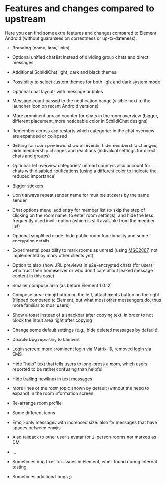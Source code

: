 # Features and changes compared to upstream

Here you can find some extra features and changes compared to Element Android (without guarantees on correctness or up-to-dateness).

- Branding (name, icon, links)
- Optional unified chat list instead of dividing group chats and direct messages
- Additional SchildiChat light, dark and black themes
- Possibility to select custom themes for both light and dark system mode
- Optional chat layouts with message bubbles
- Message count passed to the notification badge (visible next to the launcher icon on recent Android versions)
- More prominent unread counter for chats in the room overview (bigger, different placement, more noticeable color in SchildiChat designs)
- Remember across app restarts which categories in the chat overview are expanded or collapsed
- Setting for room previews: show all events, hide membership changes, hide membership changes and reactions (individual settings for direct chats and groups)
- Optional: let overview categories' unread counters also account for chats with disabled notifications (using a different color to indicate the reduced importance)
- Bigger stickers
- Don't always repeat sender name for multiple stickers by the same sender
- Chat options menu: add entry for member list (to skip the step of clicking on the room name, to enter room settings), and hide the less frequently used invite option (which is still available from the member list)
- Optional simplified mode: hide public room functionality and some encryption details
- Experimental possibility to mark rooms as unread (using [MSC2867](https://github.com/matrix-org/matrix-doc/pull/2867), not implemented by many other clients yet)
- Option to also show URL previews in e2e-encrypted chats (for users who trust their homeserver or who don't care about leaked message content in this case)
- Smaller compose area (as before Element 1.0.12)
- Compose area: emoji button on the left, attachments button on the right (flipped compared to Element, but what most other messengers do, thus more familiar to most users)

- Show a toast instead of a snackbar after copying text, in order to not block the input area right after copying
- Change some default settings (e.g., hide deleted messages by default)
- Disable bug reporting to Element
- Login screen: more prominent login via Matrix-ID, removed login via EMS
- Hide "help" text that tells users to long-press a room, which users reported to be rather confusing than helpful
- Hide trailing newlines in text messages
- More lines of the room topic shown by default (without the need to expand) in the room information screen
- Re-arrange room profile
- Some different icons
- Emoji-only messages with increased size: also for messages that have spaces between emojis
- Also fallback to other user's avatar for 2-person-rooms not marked as DM
- ...
- Sometimes bug fixes for issues in Element, when found during internal testing
- Sometimes additional bugs ;)
